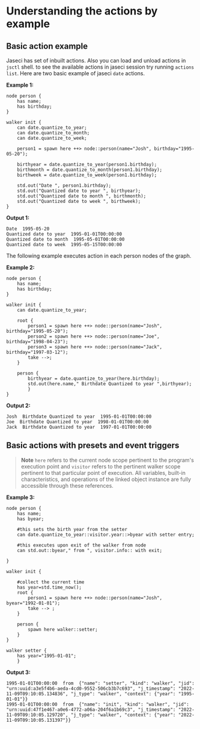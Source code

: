 # Understanding the actions by example

## Basic action example

Jaseci has set of inbuilt actions. Also you can load and unload actions in `jsctl` shell. to see the available actions in jaseci session try running `actions list`. Here are two basic example of jaseci `date` actions.

**Example 1:**

```jac
node person {
    has name;
    has birthday;
}

walker init {
    can date.quantize_to_year;
    can date.quantize_to_month;
    can date.quantize_to_week;

    person1 = spawn here ++> node::person(name="Josh", birthday="1995-05-20");

    birthyear = date.quantize_to_year(person1.birthday);
    birthmonth = date.quantize_to_month(person1.birthday);
    birthweek = date.quantize_to_week(person1.birthday);

    std.out("Date ", person1.birthday);
    std.out("Quantized date to year ", birthyear);
    std.out("Quantized date to month ", birthmonth);
    std.out("Quantized date to week ", birthweek);
}
```
**Output 1:**
```
Date  1995-05-20
Quantized date to year  1995-01-01T00:00:00
Quantized date to month  1995-05-01T00:00:00
Quantized date to week  1995-05-15T00:00:00
```
The following example executes action in each person nodes of the graph.

**Example 2:**
```jac
node person {
    has name;
    has birthday;
}

walker init {
    can date.quantize_to_year;

    root {
        person1 = spawn here ++> node::person(name="Josh", birthday="1995-05-20");
        person2 = spawn here ++> node::person(name="Joe", birthday="1998-04-23");
        person3 = spawn here ++> node::person(name="Jack", birthday="1997-03-12");
        take -->;
    }

    person {
        birthyear = date.quantize_to_year(here.birthday);
        std.out(here.name," Birthdate Quantized to year ",birthyear);
        }
}
```

**Output 2:**
```
Josh  Birthdate Quantized to year  1995-01-01T00:00:00
Joe  Birthdate Quantized to year  1998-01-01T00:00:00
Jack  Birthdate Quantized to year  1997-01-01T00:00:00
```

## Basic actions with presets and event triggers


> **Note**
> `here` refers to the current node scope pertinent to the program's execution point and `visitor` refers to the pertinent walker scope pertinent to that particular point of execution. All variables, built-in characteristics, and operations of the linked object instance are fully accessible through these references.
>

**Example 3:**
```
node person {
    has name;
    has byear;

    #this sets the birth year from the setter
    can date.quantize_to_year::visitor.year::>byear with setter entry;

    #this executes upon exit of the walker from node
    can std.out::byear," from ", visitor.info:: with exit;

}

walker init {

    #collect the current time
    has year=std.time_now();
    root {
        person1 = spawn here ++> node::person(name="Josh", byear="1992-01-01");
        take --> ;
    }

    person {
        spawn here walker::setter;
    }
}

walker setter {
    has year="1995-01-01";
    }
```

**Output 3:**
```
1995-01-01T00:00:00  from  {"name": "setter", "kind": "walker", "jid": "urn:uuid:a3e5f4b6-aeda-4cd0-9552-506cb3b7c693", "j_timestamp": "2022-11-09T09:10:05.134836", "j_type": "walker", "context": {"year": "1995-01-01"}}
1995-01-01T00:00:00  from  {"name": "init", "kind": "walker", "jid": "urn:uuid:47f1e467-a0e6-4772-a06a-204f6a1b69c3", "j_timestamp": "2022-11-09T09:10:05.129720", "j_type": "walker", "context": {"year": "2022-11-09T09:10:05.131397"}}
```